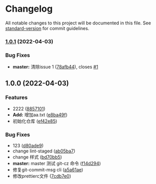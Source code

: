 # Changelog

All notable changes to this project will be documented in this file. See [standard-version](https://github.com/conventional-changelog/standard-version) for commit guidelines.

### [1.0.1](https://github.com/chrisworkalx/husky_prettier/compare/v1.0.0...v1.0.1) (2022-04-03)


### Bug Fixes

* **master:** 清除issue 1 ([78afb44](https://github.com/chrisworkalx/husky_prettier/commit/78afb44e9cfe06862ed209b9ea6083ea5482aff2)), closes [#1](https://github.com/chrisworkalx/husky_prettier/issues/1)

## 1.0.0 (2022-04-03)


### Features

* 2222 ([8857101](https://github.com/chrisworkalx/husky_prettier/commit/88571011fd987bbe9ad12bf2748e37f6d5655392))
* **Add:** 增加aa.txt ([e8ba49f](https://github.com/chrisworkalx/husky_prettier/commit/e8ba49fffbaf96e433862890e7cc43ac2879fc4b))
* 初始化仓库 ([ef42e85](https://github.com/chrisworkalx/husky_prettier/commit/ef42e853fb9b85e9a7dbf0e60df53639f6b7706c))


### Bug Fixes

* 123 ([d80ade9](https://github.com/chrisworkalx/husky_prettier/commit/d80ade9fc1310b1e103bf62b4f25b5df2c09633f))
* change lint-staged ([ab05ba7](https://github.com/chrisworkalx/husky_prettier/commit/ab05ba7b90d44b0a2a72cdf500e459cdf6ae34e2))
* change 样式 ([bd70bb5](https://github.com/chrisworkalx/husky_prettier/commit/bd70bb5994ef0611520f6dadf842679ef62fb734))
* **master:** master 测试 git-cz 命令 ([f14d294](https://github.com/chrisworkalx/husky_prettier/commit/f14d294eeec4323e60b4ebe4fd199fff49b8babe))
* 修复git-commit-msg cli ([a5a61ae](https://github.com/chrisworkalx/husky_prettier/commit/a5a61aed9635b6f56f4e006120262b4a5d628859))
* 修改prettierc文件 ([7cdb7e0](https://github.com/chrisworkalx/husky_prettier/commit/7cdb7e01b7267881fabbfc4571d7cb93b44e1035))
